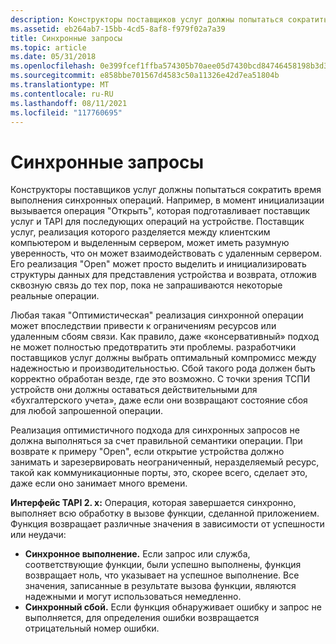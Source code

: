 ```yaml
---
description: Конструкторы поставщиков услуг должны попытаться сократить время выполнения синхронных операций.
ms.assetid: eb264ab7-15bb-4cd5-8af8-f979f02a7a39
title: Синхронные запросы
ms.topic: article
ms.date: 05/31/2018
ms.openlocfilehash: 0e399fcef1ffba574305b70aee05d7430bcd84746458198b3d33ed6bb0848747
ms.sourcegitcommit: e858bbe701567d4583c50a11326e42d7ea51804b
ms.translationtype: MT
ms.contentlocale: ru-RU
ms.lasthandoff: 08/11/2021
ms.locfileid: "117760695"
---
```

# <a name="synchronous-requests"></a>Синхронные запросы

Конструкторы поставщиков услуг должны попытаться сократить время выполнения синхронных операций. Например, в момент инициализации вызывается операция "Открыть", которая подготавливает поставщик услуг и TAPI для последующих операций на устройстве. Поставщик услуг, реализация которого разделяется между клиентским компьютером и выделенным сервером, может иметь разумную уверенность, что он может взаимодействовать с удаленным сервером. Его реализация "Open" может просто выделить и инициализировать структуры данных для представления устройства и возврата, отложив сквозную связь до тех пор, пока не запрашиваются некоторые реальные операции.

Любая такая "Оптимистическая" реализация синхронной операции может впоследствии привести к ограничениям ресурсов или удаленным сбоям связи. Как правило, даже «консервативный» подход не может полностью предотвратить эти проблемы. разработчики поставщиков услуг должны выбрать оптимальный компромисс между надежностью и производительностью. Сбой такого рода должен быть корректно обработан везде, где это возможно. С точки зрения ТСПИ устройств они должны оставаться действительными для «бухгалтерского учета», даже если они возвращают состояние сбоя для любой запрошенной операции.

Реализация оптимистичного подхода для синхронных запросов не должна выполняться за счет правильной семантики операции. При возврате к примеру "Open", если открытие устройства должно занимать и зарезервировать неограниченный, неразделяемый ресурс, такой как коммуникационные порты, это, скорее всего, сделает это, даже если оно занимает много времени.

**Интерфейс TAPI 2. x:** Операция, которая завершается синхронно, выполняет всю обработку в вызове функции, сделанной приложением. Функция возвращает различные значения в зависимости от успешности или неудачи:

-   **Синхронное выполнение.** Если запрос или служба, соответствующие функции, были успешно выполнены, функция возвращает ноль, что указывает на успешное выполнение. Все значения, записанные в результате вызова функции, являются надежными и могут использоваться немедленно.
-   **Синхронный сбой.** Если функция обнаруживает ошибку и запрос не выполняется, для определения ошибки возвращается отрицательный номер ошибки.

 

 



